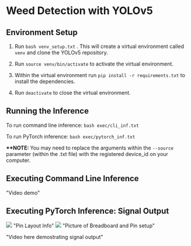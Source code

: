 # Weed Detection with YOLOv5

## Environment Setup
1. Run `bash venv_setup.txt` . This will create a virtual environment called `venv` and clone the YOLOv5 repository.

2. Run `source venv/bin/activate` to activate the virtual environment.

3. Within the virtual environment run `pip install -r requirements.txt` to install the dependencies.

4. Run `deactivate` to close the virtual environment.


## Running the Inference
To run command line inference: `bash exec/cli_inf.txt`

To run PyTorch inference: `bash exec/pytorch_inf.txt`

<b>**NOTE: </b> You may need to replace the arguments within the `--source` parameter (within the .txt file) with the registered device_id on your computer. 

## Executing Command Line Inference
"Video demo"

## Executing PyTorch Inference: Signal Output
<img src="./media/1-pin-diagram-nvidia-jetson-nano.jpeg">
"Pin Layout Info"

<img src="./media/breadboard_pic.jpg">
"Picture of Breadboard and Pin setup"

"Video here demostrating signal output"
